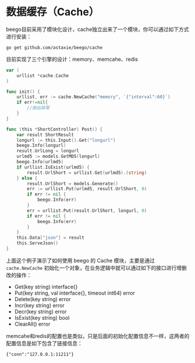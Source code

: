 # 数据缓存（Cache）

beego目前采用了模块化设计，cache独立出来了一个模块，你可以通过如下方式进行安装：

	go get github.com/astaxie/beego/cache
	
目前实现了三个引擎的设计：memory、memcahe、redis	


```go
var (
	urllist *cache.Cache
)

func init() {
	urllist, err := cache.NewCache("memory", `{"interval":60}`)
	if err!=nil{
		//抛出异常
	}
}

func (this *ShortController) Post() {
	var result ShortResult
	longurl := this.Input().Get("longurl")
	beego.Info(longurl)
	result.UrlLong = longurl
	urlmd5 := models.GetMD5(longurl)
	beego.Info(urlmd5)
	if urllist.IsExist(urlmd5) {
		result.UrlShort = urllist.Get(urlmd5).(string)
	} else {
		result.UrlShort = models.Generate()
		err := urllist.Put(urlmd5, result.UrlShort, 0)
		if err != nil {
			beego.Info(err)
		}
		err = urllist.Put(result.UrlShort, longurl, 0)
		if err != nil {
			beego.Info(err)
		}
	}
	this.Data["json"] = result
	this.ServeJson()
}
```

上面这个例子演示了如何使用 beego 的 Cache 模块，主要是通过 `cache.NewCache` 初始化一个对象，在业务逻辑中就可以通过如下的接口进行增删改的操作：

* Get(key string) interface{}
* Put(key string, val interface{}, timeout int64) error
* Delete(key string) error
* Incr(key string) error
* Decr(key string) error
* IsExist(key string) bool
* ClearAll() error

memcahe和redis的配置也是类似，只是后面的初始化配置信息不一样，这两者的配置信息是如下包含了链接信息：

	{"conn":"127.0.0.1:11211"}